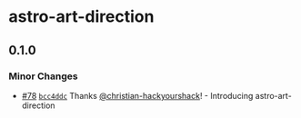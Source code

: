 # astro-art-direction

## 0.1.0

### Minor Changes

- [#78](https://github.com/christian-hackyourshack/npm/pull/78) [`bcc4ddc`](https://github.com/christian-hackyourshack/npm/commit/bcc4ddce167febdb39700f589611ba8e9b74b44f) Thanks [@christian-hackyourshack](https://github.com/christian-hackyourshack)! - Introducing astro-art-direction
